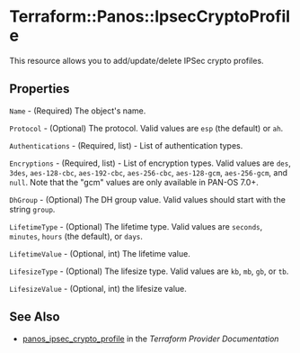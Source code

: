 # Terraform::Panos::IpsecCryptoProfile

This resource allows you to add/update/delete IPSec crypto profiles.

## Properties

`Name` - (Required) The object's name.

`Protocol` - (Optional) The protocol.  Valid values are `esp` (the default) or `ah`.

`Authentications` - (Required, list) - List of authentication types.

`Encryptions` - (Required, list) - List of encryption types.  Valid values are `des`, `3des`, `aes-128-cbc`, `aes-192-cbc`, `aes-256-cbc`, `aes-128-gcm`, `aes-256-gcm`, and `null`.  Note that the "gcm" values are only available in PAN-OS 7.0+.

`DhGroup` - (Optional) The DH group value.  Valid values should start with the string `group`.

`LifetimeType` - (Optional) The lifetime type.  Valid values are `seconds`, `minutes`, `hours` (the default), or `days`.

`LifetimeValue` - (Optional, int) The lifetime value.

`LifesizeType` - (Optional) The lifesize type.  Valid values are `kb`, `mb`, `gb`, or `tb`.

`LifesizeValue` - (Optional, int) the lifesize value.


## See Also

* [panos_ipsec_crypto_profile](https://www.terraform.io/docs/providers/panos/r/ipsec_crypto_profile.html) in the _Terraform Provider Documentation_